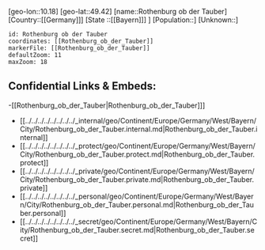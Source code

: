 ﻿---
location: [49.42,10.18]
mapzoom: [7,12] 
mapmarker: city 
type: City
tags:
- geo/City


SpocWebEntityId: 33786
isDeleted: false
confidential: public

---
[geo-lon::10.18]
[geo-lat::49.42]
[name::Rothenburg ob der Tauber]
[Country::[[Germany]]]
[State ::[[Bayern]]] ]
[Population::]
[Unknown::]


```leaflet
id: Rothenburg ob der Tauber
coordinates: [[Rothenburg_ob_der_Tauber]]
markerFile: [[Rothenburg_ob_der_Tauber]]
defaultZoom: 11 
maxZoom: 18
```


## Confidential Links & Embeds: 
-[[Rothenburg_ob_der_Tauber|Rothenburg_ob_der_Tauber]]] 
- [[../../../../../../../../_internal/geo/Continent/Europe/Germany/West/Bayern/City/Rothenburg_ob_der_Tauber.internal.md|Rothenburg_ob_der_Tauber.internal]] 
- [[../../../../../../../../_protect/geo/Continent/Europe/Germany/West/Bayern/City/Rothenburg_ob_der_Tauber.protect.md|Rothenburg_ob_der_Tauber.protect]] 
- [[../../../../../../../../_private/geo/Continent/Europe/Germany/West/Bayern/City/Rothenburg_ob_der_Tauber.private.md|Rothenburg_ob_der_Tauber.private]] 
- [[../../../../../../../../_personal/geo/Continent/Europe/Germany/West/Bayern/City/Rothenburg_ob_der_Tauber.personal.md|Rothenburg_ob_der_Tauber.personal]] 
- [[../../../../../../../../_secret/geo/Continent/Europe/Germany/West/Bayern/City/Rothenburg_ob_der_Tauber.secret.md|Rothenburg_ob_der_Tauber.secret]] 
